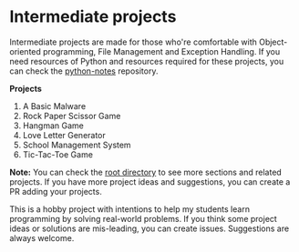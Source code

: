 # Intermediate projects

Intermediate projects are made for those who're comfortable with Object-oriented
programming, File Management and Exception Handling. If you need resources of
Python and resources required for these projects, you can check the
[python-notes](https://github.com/ghimiresdp/python-notes) repository.

**Projects**


1. A Basic Malware
2. Rock Paper Scissor Game
3. Hangman Game
4. Love Letter Generator
5. School Management System
6. Tic-Tac-Toe Game


**Note:** You can check the
[root directory](https://github.com/ghimiresdp/python-projects) to see more
sections and related projects. If you have more project ideas and suggestions,
you can create a PR adding your projects.

This is a hobby project with intentions to help my students learn programming
by solving real-world problems. If you think some project ideas or solutions are
mis-leading, you can create issues. Suggestions are always welcome.
